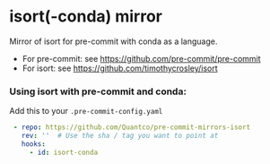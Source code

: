 isort(-conda) mirror
===================

Mirror of isort for pre-commit with conda as a language.

* For pre-commit: see https://github.com/pre-commit/pre-commit
* For isort: see https://github.com/timothycrosley/isort

### Using isort with pre-commit and conda:

Add this to your `.pre-commit-config.yaml`

```yaml
 - repo: https://github.com/Quantco/pre-commit-mirrors-isort
   rev: ''  # Use the sha / tag you want to point at
   hooks:
     - id: isort-conda
```

